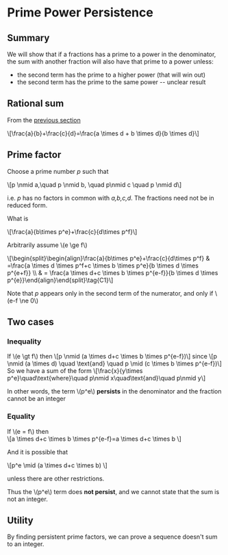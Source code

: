 # Prime Power Persistence

## Summary

We will show that if a fractions has a prime to a power in the denominator, the sum with another fraction will also have that prime to a power unless:

* the second term has the prime to a higher power (that will win out)
* the second term has the prime to the same power -- unclear result

## Rational sum

From the [previous section](rational_sum.md)

\\[\frac{a}{b}+\frac{c}{d}=\frac{a \times d + b \times d}{b \times d}\\]

## Prime factor



Choose a prime number *p* such that

\\[p \nmid a,\quad p \nmid b, \quad p\nmid c \quad p \nmid d\\]

i.e. *p* has no factors in common with *a,b,c,d*. The fractions need not be in reduced form.

What is

\\[\frac{a}{b\times p\^e}+\frac{c}{d\times p\^f}\\]

Arbitrarily assume \\(e \ge f\\)

\\[\begin{split}\begin{align}\frac{a}{b\times p\^e}+\frac{c}{d\times p\^f} \& =\frac{a \times d \times p\^f+c \times b \times p\^e}{b \times d \times p\^{e+f}} \\\\ \& = \frac{a \times d+c \times b \times p\^{e-f}}{b \times d \times p\^{e}}\end{align}\end{split}\tag{C1}\\]

Note that *p* appears only in the second term of the numerator, and only if \\(e-f \ne 0\\)

## Two cases

### Inequality

If \\(e \gt f\\) then
\\[p \nmid (a \times d+c \times b \times p\^{e-f})\\]
since
\\[p \nmid (a \times d) \quad \text{and} \quad p \mid (c \times b \times p\^{e-f})\\]
So we have a sum of the form
\\[\frac{x}{y\times p\^e}\quad\text{where}\quad p\nmid x\quad\text{and}\quad p\nmid y\\]

In other words, the term \\(p\^e\\) __persists__ in the denominator and the fraction cannot be an integer

### Equality

If \\(e = f\\) then  
\\[a \times d+c \times b \times p\^{e-f}=a \times d+c \times b \\]

And it is possible that 

\\[p\^e \mid (a \times d+c \times b) \\]

unless there are other restrictions. 

Thus the \\(p\^e\\) term does __not persist__, and we cannot state that the sum is not an integer.

## Utility

By finding persistent prime factors, we can prove a sequence doesn't sum to an integer.